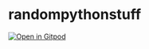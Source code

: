 # randompythonstuff
[![Open in Gitpod](https://gitpod.io/button/open-in-gitpod.svg)](https://gitpod.io/#https://github.com/Eternal-plasma/randompythonstuff)
